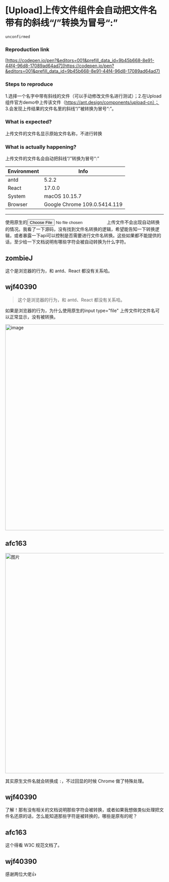 # [Upload]上传文件组件会自动把文件名带有的斜线“/”转换为冒号“:”

`unconfirmed`

### Reproduction link

[https://codepen.io/pen?&editors=001&prefill_data_id=9b45b668-8e91-44f4-96d8-17089ad64ad7](https://codepen.io/pen?&editors=001&prefill_data_id=9b45b668-8e91-44f4-96d8-17089ad64ad7)

### Steps to reproduce

1.选择一个名字中带有斜线的文件（可以手动修改文件名进行测试）；2.在Upload组件官方demo中上传该文件（https://ant.design/components/upload-cn）； 3.会发现上传结果的文件名里的斜线“/”被转换为冒号“:”。

### What is expected?

上传文件的文件名显示原始文件名称，不进行转换

### What is actually happening?

上传文件的文件名会自动把斜线“/”转换为冒号“:”

| Environment | Info                         |
| ----------- | ---------------------------- |
| antd        | 5.2.2                        |
| React       | 17.0.0                       |
| System      | macOS 10.15.7                |
| Browser     | Google Chrome 109.0.5414.119 |

---

使用原生的<input type="file" />上传文件不会出现自动转换的情况。我看了一下源码，没有找到文件名转换的逻辑，希望能告知一下转换逻辑，或者暴露一下api可以控制是否需要进行文件名转换。这些如果都不能提供的话，至少给一下文档说明有哪些字符会被自动转换为什么字符。

<!-- generated by ant-design-issue-helper. DO NOT REMOVE -->

## zombieJ

这个是浏览器的行为，和 antd、React 都没有关系哈。

## wjf40390

> 这个是浏览器的行为，和 antd、React 都没有关系哈。

如果是浏览器的行为，为什么使用原生的input type="file" 上传文件时文件名可以正常显示，没有被转换。

<img width="653" alt="image" src="https://user-images.githubusercontent.com/41931794/220055635-c7e99783-5c83-411c-aac1-cd599d2e07e7.png">

## afc163

  <img width="698" alt="图片" src="https://user-images.githubusercontent.com/507615/220057809-f094401d-5631-4829-b7a6-19116b1dd509.png">

其实原生文件名就会转换成 `:`，不过回显的时候 Chrome 做了特殊处理。

## wjf40390

>

了解！那有没有相关的文档说明那些字符会被转换，或者如果我想做类似处理把文件名还原的话，怎么能知道那些字符是被转换的，哪些是原有的呢？

## afc163

这个得看 W3C 规范文档了。

## wjf40390

感谢两位大佬👍
